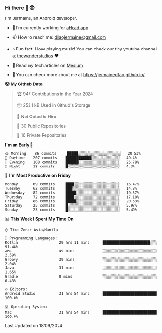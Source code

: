 ### Hi there 👋 😎
I'm Jermaine, an Android developer.

- 🔭 I’m currently working for [aHead app](https://www.ahead-app.com/)

- 📫 How to reach me: dilaojermaine@gmail.com

- ⚡ Fun fact: I love playing music! You can check our tiny youtube channel at [thewanderstudios](https://www.youtube.com/thewanderstudios) ♥️

- 📖 Read my tech articles on [Medium](https://jermainedilao.medium.com/)

- 👀 You can check more about me at https://jermainedilao.github.io/

<!--
**jermainedilao/jermainedilao** is a ✨ _special_ ✨ repository because its `README.md` (this file) appears on your GitHub profile.

Here are some ideas to get you started:

- 🔭 I’m currently working on ...
- 🌱 I’m currently learning ...
- 👯 I’m looking to collaborate on ...
- 🤔 I’m looking for help with ...
- 💬 Ask me about ...
- 📫 How to reach me: ...
- 😄 Pronouns: ...
- ⚡ Fun fact: ...
-->

<!--START_SECTION:waka-->
**🐱 My Github Data** 

> 🏆 947 Contributions in the Year 2024
 > 
> 📦 253.1 kB Used in Github's Storage 
 > 
> 🚫 Not Opted to Hire
 > 
> 📜 30 Public Repositories 
 > 
> 🔑 16 Private Repositories  
 > 
**I'm an Early 🐤** 

```text
🌞 Morning    86 commits     █████░░░░░░░░░░░░░░░░░░░░   20.53% 
🌆 Daytime    207 commits    ████████████░░░░░░░░░░░░░   49.4% 
🌃 Evening    108 commits    ██████░░░░░░░░░░░░░░░░░░░   25.78% 
🌙 Night      18 commits     █░░░░░░░░░░░░░░░░░░░░░░░░   4.3%

```
📅 **I'm Most Productive on Friday** 

```text
Monday       69 commits     ████░░░░░░░░░░░░░░░░░░░░░   16.47% 
Tuesday      62 commits     ███░░░░░░░░░░░░░░░░░░░░░░   14.8% 
Wednesday    82 commits     █████░░░░░░░░░░░░░░░░░░░░   19.57% 
Thursday     72 commits     ████░░░░░░░░░░░░░░░░░░░░░   17.18% 
Friday       86 commits     █████░░░░░░░░░░░░░░░░░░░░   20.53% 
Saturday     25 commits     █░░░░░░░░░░░░░░░░░░░░░░░░   5.97% 
Sunday       23 commits     █░░░░░░░░░░░░░░░░░░░░░░░░   5.49%

```


📊 **This Week I Spent My Time On** 

```text
⌚︎ Time Zone: Asia/Manila

💬 Programming Languages: 
Kotlin                   29 hrs 11 mins      ██████████████████████░░░   91.48% 
XML                      49 mins             ░░░░░░░░░░░░░░░░░░░░░░░░░   2.59% 
Groovy                   39 mins             ░░░░░░░░░░░░░░░░░░░░░░░░░   2.04% 
Java                     31 mins             ░░░░░░░░░░░░░░░░░░░░░░░░░   1.65% 
Gradle                   8 mins              ░░░░░░░░░░░░░░░░░░░░░░░░░   0.43%

🔥 Editors: 
Android Studio           31 hrs 54 mins      █████████████████████████   100.0%

💻 Operating System: 
Mac                      31 hrs 54 mins      █████████████████████████   100.0%

```


 Last Updated on 18/09/2024
<!--END_SECTION:waka-->
